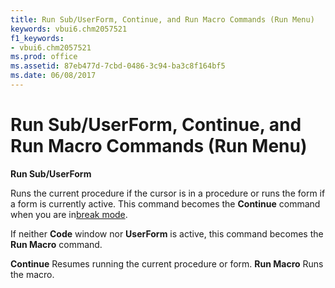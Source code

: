 ```yaml
---
title: Run Sub/UserForm, Continue, and Run Macro Commands (Run Menu)
keywords: vbui6.chm2057521
f1_keywords:
- vbui6.chm2057521
ms.prod: office
ms.assetid: 87eb477d-7cbd-0486-3c94-ba3c8f164bf5
ms.date: 06/08/2017
---
```



# Run Sub/UserForm, Continue, and Run Macro Commands (Run Menu)

 **Run Sub/UserForm**

Runs the current procedure if the cursor is in a procedure or runs the form if a form is currently active. This command becomes the  **Continue** command when you are in[break mode](vbe-glossary.md).

If neither  **Code** window nor **UserForm** is active, this command becomes the **Run Macro** command.

 **Continue**
Resumes running the current procedure or form.
 **Run Macro**
Runs the macro.

